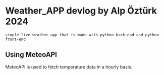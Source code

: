 # Weather_APP devlog by Alp Öztürk 2024
    simple live weather app that is made with python back-end and python front-end
<h2> Using MeteoAPI </h2>
<body> MeteoAPI is used to fetch temperature data in a hourly basis.</body>
